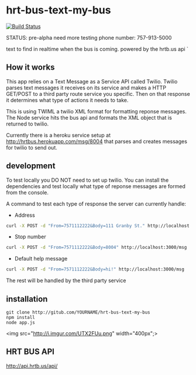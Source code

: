 
hrt-bus-text-my-bus
===================

[![Build Status](https://travis-ci.org/Code4HR/hrt-bus-text-my-bus.svg?branch=master)](https://travis-ci.org/Code4HR/hrt-bus-text-my-bus)

STATUS: pre-alpha need more testing
phone number: 757-913-5000  

text to find in realtime when the bus is coming. powered by the hrtb.us api  `


How it works
---
This app relies on a Text Message as a Service API called Twilio. Twilio parses text messages it receives on its service and makes a HTTP GET/POST to a third party route service you specific. Then on that response it determines what type of actions it needs to take.

This is using TWIML a twilio XML format for formatting reponse messages. The Node service hits the bus api and formats the XML object that is returned to twilio.


Currently there is a heroku service setup at http://hrtbus.herokuapp.com/msg/8004 that parses and creates messages for twilio to send out.

development
---
To test locally you DO NOT need to set up twilio. You can install the dependencies and test locally what type of reponse messages are formed from the console.

A command to test each type of response the server can currently handle:
* Address
```bash
curl -X POST -d "From=7571112222&Body=111 Granby St." http://localhost:3000/msg
```
* Stop number
```bash
curl -X POST -d "From=7571112222&Body=8004" http://localhost:3000/msg
```
* Default help message
```bash
curl -X POST -d "From=7571112222&Body=hi!" http://localhost:3000/msg
```

The rest will be handled by the third party service

installation
----
```
git clone http://gitub.com/YOURNAME/hrt-bus-text-my-bus
npm install
node app.js
```

<img src="http://i.imgur.com/UTX2FUu.png" width="400px";></img>


HRT BUS API
----
http://api.hrtb.us/api/
